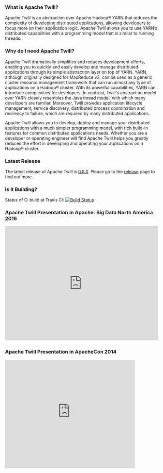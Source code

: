 <!--
 Licensed to the Apache Software Foundation (ASF) under one
 or more contributor license agreements.  See the NOTICE file
 distributed with this work for additional information
 regarding copyright ownership.  The ASF licenses this file
 to you under the Apache License, Version 2.0 (the
 "License"); you may not use this file except in compliance
 with the License.  You may obtain a copy of the License at

     http://www.apache.org/licenses/LICENSE-2.0

 Unless required by applicable law or agreed to in writing, software
 distributed under the License is distributed on an "AS IS" BASIS,
 WITHOUT WARRANTIES OR CONDITIONS OF ANY KIND, either express or implied.
 See the License for the specific language governing permissions and
 limitations under the License.
-->

<head>
  <title>Home</title>
</head>

### What is Apache Twill?

Apache Twill is an abstraction over Apache Hadoop® YARN that reduces the complexity of developing distributed applications,
allowing developers to focus more on their application logic. Apache Twill allows you to use YARN’s distributed capabilities
with a programming model that is similar to running threads.

### Why do I need Apache Twill?

Apache Twill dramatically simplifies and reduces development efforts, enabling you to quickly and
easily develop and manage distributed applications through its simple abstraction layer on top of YARN.
YARN, although originally designed for MapReduce v2, can be used as a generic cluster resource management framework
that can run almost any type of applications on a Hadoop® cluster. With its powerful capabilities, YARN can 
introduce complexities for developers. In contrast, Twill's abstraction model over YARN closely resembles 
the Java thread model, with which many developers are familiar. Moreover, Twill provides application lifecycle management, 
service discovery, distributed process coordination and resiliency to failure, which are required by many distributed applications.

Apache Twill allows you to develop, deploy and manage your distributed applications with a much simpler programming model,
with rich build-in features for common distributed applications needs. Whether you are a developer or operating engineer
will find Apache Twill helps you greatly reduces the effort in developing and operating your applications on a
Hadoop® cluster.

### Latest Release

The latest release of Apache Twill is [0.8.0](releases/0.8.0.html). 
Please go to the [release](releases/0.8.0.html) page
to find out more.

### Is it Building?

Status of CI build at Travis CI: [![Build Status](https://travis-ci.org/apache/twill.svg?branch=master)](https://travis-ci.org/apache/twill)

### Apache Twill Presentation in Apache: Big Data North America 2016

<iframe src="http://www.slideshare.net/slideshow/embed_code/key/2bCOzXHycldrtP" width="595" height="373" frameborder="0" marginwidth="0" marginheight="0" scrolling="no" style="border:1px solid #CCC; border-width:1px; margin-bottom:5px; max-width: 100%;" allowfullscreen="true"> </iframe>

### Apache Twill Presentation in ApacheCon 2014

<iframe src="http://www.slideshare.net/slideshow/embed_code/33789812" width="427" height="356" frameborder="0" marginwidth="0" marginheight="0" scrolling="no" style="border:1px solid #CCC; border-width:1px 1px 0; margin-bottom:5px; max-width: 100%;" allowfullscreen="true">
</iframe>
